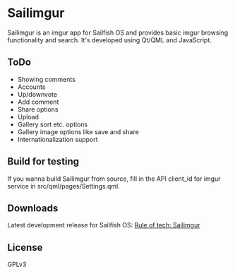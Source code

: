 Sailimgur
=========

Sailimgur is an imgur app for Sailfish OS and provides basic imgur browsing functionality and search. It's developed using Qt/QML and JavaScript. 

ToDo
----

* Showing comments
* Accounts
* Up/downvote
* Add comment
* Share options
* Upload
* Gallery sort etc. options
* Gallery image options like save and share
* Internationalization support 

Build for testing
-----------------

If you wanna build Sailimgur from source, fill in the API client_id for imgur service in src/qml/pages/Settings.qml.

Downloads
---------

Latest development release for Sailfish OS: [Rule of tech: Sailimgur](http://ruleoftech.com/lab/sailimgur)


License
-------
GPLv3